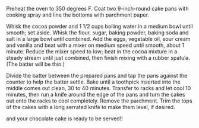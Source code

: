 Preheat the oven to 350 degrees F. Coat two 9-inch-round cake pans with cooking spray and line the bottoms with parchment paper.


Whisk the cocoa powder and 1 1/2 cups boiling water in a medium bowl until smooth; set aside. Whisk the flour, sugar, baking powder, baking soda and salt in a large bowl until combined. Add the eggs, vegetable oil, sour cream and vanilla and beat with a mixer on medium speed until smooth, about 1 minute. Reduce the mixer speed to low; beat in the cocoa mixture in a steady stream until just combined, then finish mixing with a rubber spatula. (The batter will be thin.)


Divide the batter between the prepared pans and tap the pans against the counter to help the batter settle. Bake until a toothpick inserted into the middle comes out clean, 30 to 40 minutes. Transfer to racks and let cool 10 minutes, then run a knife around the edge of the pans and turn the cakes out onto the racks to cool completely. Remove the parchment. Trim the tops of the cakes with a long serrated knife to make them level, if desired.


and your chocolate cake is ready to be served!!